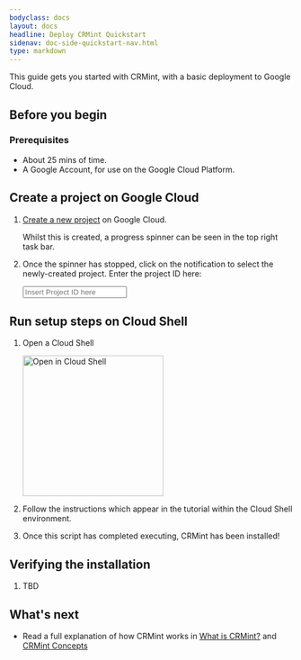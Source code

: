 ```yaml
---
bodyclass: docs
layout: docs
headline: Deploy CRMint Quickstart
sidenav: doc-side-quickstart-nav.html
type: markdown
---
```

<p class="lead">This guide gets you started with CRMint, with a basic deployment to Google Cloud.</p>

<div id="toc"></div>

## Before you begin

### Prerequisites

*   About 25 mins of time.
*   A Google Account, for use on the Google Cloud Platform.

## Create a project on Google Cloud

1.  <a href="https://console.cloud.google.com/projectcreate" target="_blank">Create a new project</a> on Google Cloud.

    Whilst this is created, a progress spinner can be seen in the top right task bar.

1.  Once the spinner has stopped, click on the notification to select the newly-created project. Enter the project ID here:

    <input id="project-id" placeholder="Insert Project ID here">

## Run setup steps on Cloud Shell

1.  Open a Cloud Shell

    <a id='cloudshell-url' target="_blank" href="https://console.cloud.google.com/cloudshell/editor?cloudshell_git_repo=https%3A%2F%2Fgithub.com%2Fgoogle%2Fcrmint&project=placeholder&cloudshell_git_branch=dev&cloudshell_tutorial=docs%2Fdocs%2Fquickstart%2Fcloudshell.md">
    <img alt="Open in Cloud Shell" src ="http://gstatic.com/cloudssh/images/open-btn.svg" style="width:250px;"></a>

1.  Follow the instructions which appear in the tutorial within the Cloud Shell environment.

1.  Once this script has completed executing, CRMint has been installed!

## Verifying the installation

1.  TBD

## What's next

- Read a full explanation of how CRMint works in [What is CRMint?](../guides/)
  and [CRMint Concepts](../guides/concepts.html)
